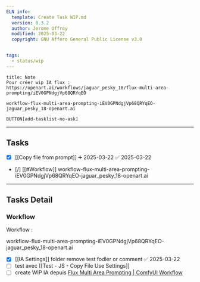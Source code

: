 ```yaml
---
ELN info:
  template: Create Task WIP.md
  version: 0.3.2
  author: Jerome Offroy
  modified: 2025-03-22
  copyright: GNU Affero General Public License v3.0


tags:
  - status/wip
---
```


````ad-note
title: Note
Pour créer wip IA flux : https://openart.ai/workflows/jaguar_pesky_18/flux-multi-area-prompting/iEV0GPNdgjVp68QRYqEO

workflow-flux-multi-area-prompting-iEV0GPNdgjVp68QRYqEO-jaguar_pesky_18-openart.ai

````



`BUTTON[add-tasklist-no-ask]`



---
## Tasks
- [x] [[Copy file from prompt]] ➕ 2025-03-22 ✅ 2025-03-22
- [/] [[#Workflow]] workflow-flux-multi-area-prompting-iEV0GPNdgjVp68QRYqEO-jaguar_pesky_18-openart.ai


---
## Tasks Detail




### Workflow
Workflow : 

workflow-flux-multi-area-prompting-iEV0GPNdgjVp68QRYqEO-jaguar_pesky_18-openart.ai

- [x] [[IA Settings]] folder  remove test fodler or comment ✅ 2025-03-22
- [ ] test avec [[Test - JS - Copy File Use Settings]]
- [ ] create WIP IA depuis [Flux Multi Area Prompting | ComfyUI Workflow](https://openart.ai/workflows/jaguar_pesky_18/flux-multi-area-prompting/iEV0GPNdgjVp68QRYqEO)
